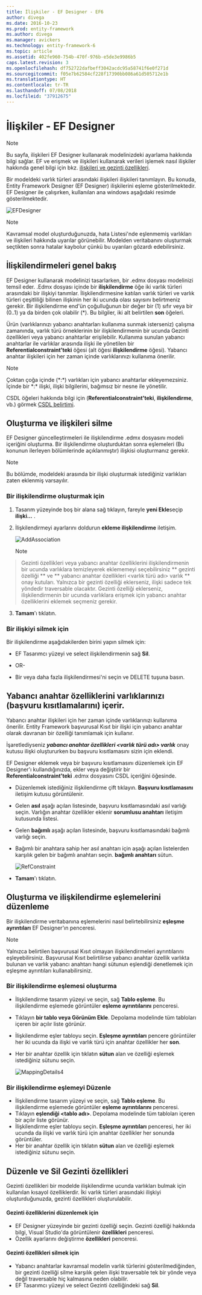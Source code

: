 ```yaml
---
title: İlişkiler - EF Designer - EF6
author: divega
ms.date: 2016-10-23
ms.prod: entity-framework
ms.author: divega
ms.manager: avickers
ms.technology: entity-framework-6
ms.topic: article
ms.assetid: 402fe960-754b-470f-976b-e5de3e9986b5
caps.latest.revision: 3
ms.openlocfilehash: df752722dafbeff3042acdc95a58741f6e0f271d
ms.sourcegitcommit: f05e7b62584cf228f17390bb086a61d505712e1b
ms.translationtype: HT
ms.contentlocale: tr-TR
ms.lasthandoff: 07/08/2018
ms.locfileid: "37912675"
---
```

# <a name="relationships---ef-designer"></a>İlişkiler - EF Designer
> [!NOTE]
> Bu sayfa, ilişkileri EF Designer kullanarak modelinizdeki ayarlama hakkında bilgi sağlar. EF ve erişmek ve ilişkileri kullanarak verileri işlemek nasıl ilişkiler hakkında genel bilgi için bkz. [ilişkileri ve gezinti özellikleri](~/ef6/fundamentals/relationships.md).

Bir modeldeki varlık türleri arasındaki ilişkileri ilişkileri tanımlayın. Bu konuda, Entity Framework Designer (EF Designer) ilişkilerini eşleme gösterilmektedir. EF Designer ile çalışırken, kullanılan ana windows aşağıdaki resimde gösterilmektedir.

![EFDesigner](~/ef6/media/efdesigner.png)

> [!NOTE]
> Kavramsal model oluşturduğunuzda, hata Listesi'nde eşlenmemiş varlıkları ve ilişkileri hakkında uyarılar görünebilir. Modelden veritabanını oluşturmak seçtikten sonra hatalar kaybolur çünkü bu uyarıları gözardı edebilirsiniz.

## <a name="associations-overview"></a>İlişkilendirmeleri genel bakış

EF Designer kullanarak modelinizi tasarlarken, bir .edmx dosyası modelinizi temsil eder. .Edmx dosyası içinde bir **ilişkilendirme** öğe iki varlık türleri arasındaki bir ilişkiyi tanımlar. İlişkilendirmesine katılan varlık türleri ve varlık türleri çeşitliliği bilinen ilişkinin her iki ucunda olası sayısını belirtmeniz gerekir. Bir ilişkilendirme end'ün çoğulluğunun bir değer bir (1) sıfır veya bir (0..1) ya da birden çok olabilir (\*). Bu bilgiler, iki alt belirtilen **son** öğeleri.

Ürün (varlıklarınızı yabancı anahtarları kullanıma sunmak isterseniz) çalışma zamanında, varlık türü örneklerinin bir ilişkilendirmenin bir ucunda Gezinti özellikleri veya yabancı anahtarlar erişilebilir. Kullanıma sunulan yabancı anahtarlar ile varlıklar arasında ilişki ile yönetilen bir **Referentialconstraint'teki** öğesi (alt öğesi **ilişkilendirme** öğesi). Yabancı anahtar ilişkileri için her zaman içinde varlıklarınızı kullanıma önerilir.

> [!NOTE]
> Çoktan çoğa içinde (\*:\*) varlıkları için yabancı anahtarlar ekleyemezsiniz. İçinde bir \*:\* ilişki, ilişki bilgilerini, bağımsız bir nesne ile yönetilir.

CSDL öğeleri hakkında bilgi için (**Referentialconstraint'teki**, **ilişkilendirme**, vb.) görmek [CSDL belirtimi](~/ef6/modeling/designer/advanced/edmx/csdl-spec.md).

## <a name="create-and-delete-associations"></a>Oluşturma ve ilişkileri silme

EF Designer güncelleştirmeleri ile ilişkilendirme .edmx dosyasını modeli içeriğini oluşturma. Bir ilişkilendirme oluşturduktan sonra eşlemeleri (Bu konunun ilerleyen bölümlerinde açıklanmıştır) ilişkisi oluşturmanız gerekir.

> [!NOTE]
> Bu bölümde, modeldeki arasında bir ilişki oluşturmak istediğiniz varlıkları zaten eklenmiş varsayılır.

### <a name="to-create-an-association"></a>Bir ilişkilendirme oluşturmak için

1.  Tasarım yüzeyinde boş bir alana sağ tıklayın, fareyle **yeni Ekle**seçip **ilişki...** .
2.  İlişkilendirmeyi ayarlarını doldurun **ekleme ilişkilendirme** iletişim.

    ![AddAssociation](~/ef6/media/addassociation.png)

    > [!NOTE]
> Gezinti özellikleri veya yabancı anahtar özelliklerini ilişkilendirmenin bir ucunda varlıklara temizleyerek eklememeyi seçebilirsiniz ** gezinti özelliği ** ve ** yabancı anahtar özellikleri &lt;varlık türü adı&gt; varlık ** onay kutuları. Yalnızca bir gezinti özelliği eklerseniz, ilişki sadece tek yöndedir traversable olacaktır. Gezinti özelliği eklerseniz, ilişkilendirmenin bir ucunda varlıklara erişmek için yabancı anahtar özelliklerini eklemek seçmeniz gerekir.
3.  **Tamam**'ı tıklatın.

### <a name="to-delete-an-association"></a>Bir ilişkiyi silmek için

Bir ilişkilendirme aşağıdakilerden birini yapın silmek için:

-   EF Tasarımcı yüzeyi ve select ilişkilendirmenin sağ **Sil**.

- OR-

-   Bir veya daha fazla ilişkilendirmesi'ni seçin ve DELETE tuşuna basın.

## <a name="include-foreign-key-properties-in-your-entities-referential-constraints"></a>Yabancı anahtar özelliklerini varlıklarınızı (başvuru kısıtlamalarını) içerir.

Yabancı anahtar ilişkileri için her zaman içinde varlıklarınızı kullanıma önerilir. Entity Framework başvurusal Kısıt bir ilişki için yabancı anahtar olarak davranan bir özelliği tanımlamak için kullanır.

İşaretlediyseniz ***yabancı anahtar özellikleri &lt;varlık türü adı&gt; varlık*** onay kutusu ilişki oluştururken bu başvuru kısıtlamasını sizin için eklendi.

EF Designer eklemek veya bir başvuru kısıtlamasını düzenlemek için EF Designer'ı kullandığınızda, ekler veya değiştirir bir **Referentialconstraint'teki** .edmx dosyasını CSDL içeriğini öğesinde.

-   Düzenlemek istediğiniz ilişkilendirme çift tıklayın.
    **Başvuru kısıtlamasını** iletişim kutusu görüntülenir.
-   Gelen **asıl** aşağı açılan listesinde, başvuru kısıtlamasındaki asıl varlığı seçin.
    Varlığın anahtar özellikler eklenir **sorumlusu anahtarı** iletişim kutusunda listesi.
-   Gelen **bağımlı** aşağı açılan listesinde, başvuru kısıtlamasındaki bağımlı varlığı seçin.
-   Bağımlı bir anahtara sahip her asıl anahtarı için aşağı açılan listelerden karşılık gelen bir bağımlı anahtarı seçin. **bağımlı anahtarı** sütun.

    ![RefConstraint](~/ef6/media/refconstraint.png)

-   **Tamam**'ı tıklatın.

## <a name="create-and-edit-association-mappings"></a>Oluşturma ve ilişkilendirme eşlemelerini düzenleme

Bir ilişkilendirme veritabanına eşlemelerini nasıl belirtebilirsiniz **eşleşme ayrıntıları** EF Designer'ın penceresi.

> [!NOTE]
> Yalnızca belirtilen başvurusal Kısıt olmayan ilişkilendirmeleri ayrıntılarını eşleyebilirsiniz. Başvurusal Kısıt belirtilirse yabancı anahtar özellik varlıkta bulunan ve varlık yabancı anahtarı hangi sütunun eşlendiği denetlemek için eşleşme ayrıntıları kullanabilirsiniz.

### <a name="create-an-association-mapping"></a>Bir ilişkilendirme eşlemesi oluşturma

-   İlişkilendirme tasarım yüzeyi ve seçin, sağ **Tablo eşleme**.
    Bu ilişkilendirme eşlemede görüntüler **eşleme ayrıntılarını** penceresi.
-   Tıklayın **bir tablo veya Görünüm Ekle**.
    Depolama modelinde tüm tabloları içeren bir açılır liste görünür.
-   İlişkilendirme eşler tabloyu seçin.
    **Eşleşme ayrıntıları** pencere görüntüler her iki ucunda da ilişki ve varlık türü için anahtar özellikler her **son**.
-   Her bir anahtar özellik için tıklatın **sütun** alan ve özelliği eşlemek istediğiniz sütunu seçin.

    ![MappingDetails4](~/ef6/media/mappingdetails4.png)

### <a name="edit-an-association-mapping"></a>Bir ilişkilendirme eşlemeyi Düzenle

-   İlişkilendirme tasarım yüzeyi ve seçin, sağ **Tablo eşleme**.
    Bu ilişkilendirme eşlemede görüntüler **eşleme ayrıntılarını** penceresi.
-   Tıklayın **eşlendiği &lt;tablo adı&gt;**.
    Depolama modelinde tüm tabloları içeren bir açılır liste görünür.
-   İlişkilendirme eşler tabloyu seçin.
    **Eşleşme ayrıntıları** penceresi, her iki ucunda da ilişki ve varlık türü için anahtar özellikler her sonunda görüntüler.
-   Her bir anahtar özellik için tıklatın **sütun** alan ve özelliği eşlemek istediğiniz sütunu seçin.

## <a name="edit-and-delete-navigation-properties"></a>Düzenle ve Sil Gezinti özellikleri

Gezinti özellikleri bir modelde ilişkilendirme ucunda varlıkları bulmak için kullanılan kısayol özelliklerdir. İki varlık türleri arasındaki ilişkiyi oluşturduğunuzda, gezinti özellikleri oluşturulabilir.

#### <a name="to-edit-navigation-properties"></a>Gezinti özelliklerini düzenlemek için

-   EF Designer yüzeyinde bir gezinti özelliği seçin.
    Gezinti özelliği hakkında bilgi, Visual Studio'da görüntülenir **özellikleri** penceresi.
-   Özellik ayarlarını değiştirme **özellikleri** penceresi.

#### <a name="to-delete-navigation-properties"></a>Gezinti özellikleri silmek için

-   Yabancı anahtarlar kavramsal modelin varlık türlerini gösterilmediğinden, bir gezinti özelliği silme karşılık gelen ilişki traversable tek bir yönde veya değil traversable hiç kalmasına neden olabilir.
-   EF Tasarımcı yüzeyi ve select Gezinti özelliğindeki sağ **Sil**.

